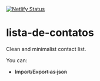 [![Netlify Status](https://api.netlify.com/api/v1/badges/54341cd2-4c75-414b-92a0-e4f406d9bddc/deploy-status)](https://app.netlify.com/sites/lista-de-contatos/deploys)

# lista-de-contatos

Clean and minimalist contact list.

You can:
 - ~~Import/Export as json~~
